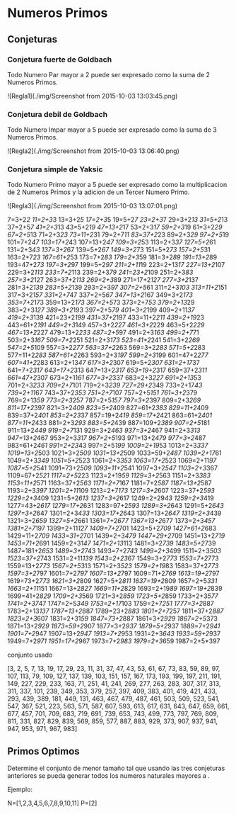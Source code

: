 # Numeros Primos

## Conjeturas 

### Conjetura fuerte de Goldbach

Todo Numero Par mayor a 2 puede ser expresado como la suma de 2 Numeros Primos.

<!---(2N_i=P_a + P_b)-->
![Regla1](./img/Screenshot from 2015-10-03 13:03:45.png)

### Conjetura debil de Goldbach

Todo Numero Impar mayor a 5 puede ser expresado como la suma de 3 Numeros Primos.

<!---(2N_i+1=P_a + P_b + P_c)-->
![Regla2](./img/Screenshot from 2015-10-03 13:06:40.png)

### Conjetura simple de Yaksic

Todo Numero Primo mayor a 5 puede ser expresado como la multiplicacion de 2 Numeros Primos y la adicion de un Tercer Numero Primo.

<!---(P_i=P_a \cdot P_b + P_c)-->
![Regla3](./img/Screenshot from 2015-10-03 13:07:01.png)

7=3+2*2
11=2+3*3
13=3+2*5
17=2+3*5
19=5+2*7
23=2+3*7
29=3+2*13
31=5+2*13
37=2+5*7
41=2+3*13
43=5+2*19
47=13+2*17
53=2+3*17
59=2+3*19
61=3+2*29
67=2+5*13
71=2+3*23
73=11+2*31
79=2+7*11
83=37+2*23
89=2+3*29
97=2+5*19
101=7+2*47
103=17+2*43
107=13+2*47
109=3+2*53
113=2+3*37
127=5+2*61
131=2+3*43
137=3+2*67
139=5+2*67
149=3+2*73
151=5+2*73
157=2+5*31
163=2+7*23
167=61+2*53
173=7+2*83
179=2+3*59
181=3+2*89
191=13+2*89
193=47+2*73
197=3+2*97
199=5+2*97
211=2+11*19
223=2+13*17
227=13+2*107
229=3+2*113
233=7+2*113
239=2+3*79
241=23+2*109
251=2+3*83
257=3+2*127
263=37+2*113
269=2+3*89
271=17+2*127
277=3+2*137
281=3+2*139
283=5+2*139
293=2+3*97
307=2+5*61
311=2+3*103
313=11+2*151
317=3+2*157
331=2+7*47
337=2+5*67
347=13+2*167
349=3+2*173
353=7+2*173
359=13+2*173
367=2+5*73
373=2+7*53
379=2+13*29
383=2+3*127
389=3+2*193
397=2+5*79
401=3+2*199
409=2+11*37
419=2+3*139
421=23+2*199
431=37+2*197
433=11+2*211
439=2+19*23
443=61+2*191
449=2+3*149
457=3+2*227
461=3+2*229
463=5+2*229
467=13+2*227
479=13+2*233
487=2+5*97
491=2+3*163
499=2+7*71
503=2+3*167
509=7+2*251
521=2+3*173
523=41+2*241
541=3+2*269
547=2+5*109
557=3+2*277
563=37+2*263
569=3+2*283
571=5+2*283
577=11+2*283
587=61+2*263
593=2+3*197
599=2+3*199
601=47+2*277
607=41+2*283
613=2+13*47
617=3+2*307
619=5+2*307
631=2+17*37
641=7+2*317
643=17+2*313
647=13+2*317
653=19+2*317
659=37+2*311
661=47+2*307
673=2+11*61
677=3+2*337
683=2+3*227
691=2+13*53
701=2+3*233
709=2+7*101
719=2+3*239
727=29+2*349
733=2+17*43
739=2+11*67
743=37+2*353
751=2+7*107
757=2+5*151
761=3+2*379
769=2+13*59
773=2+3*257
787=2+5*157
797=3+2*397
809=2+3*269
811=17+2*397
821=3+2*409
823=5+2*409
827=61+2*383
829=11+2*409
839=37+2*401
853=2+23*37
857=19+2*419
859=17+2*421
863=61+2*401
877=11+2*433
881=2+3*293
883=5+2*439
887=109+2*389
907=2+5*181
911=13+2*449
919=2+7*131
929=3+2*463
937=3+2*467
941=2+3*313
947=13+2*467
953=2+3*317
967=2+5*193
971=13+2*479
977=3+2*487
983=61+2*461
991=2+23*43
997=2+5*199
1009=2+19*53
1013=2+3*337
1019=13+2*503
1021=3+2*509
1031=13+2*509
1033=59+2*487
1039=2+17*61
1049=2+3*349
1051=5+2*523
1061=2+3*353
1063=17+2*523
1069=2+11*97
1087=5+2*541
1091=73+2*509
1093=11+2*541
1097=3+2*547
1103=2+3*367
1109=67+2*521
1117=2+5*223
1123=2+19*59
1129=3+2*563
1151=2+3*383
1153=11+2*571
1163=37+2*563
1171=2+7*167
1181=7+2*587
1187=13+2*587
1193=2+3*397
1201=2+11*109
1213=2+7*173
1217=3+2*607
1223=37+2*593
1229=2+3*409
1231=5+2*613
1237=3+2*617
1249=2+29*43
1259=2+3*419
1277=43+2*617
1279=17+2*631
1283=97+2*593
1289=3+2*643
1291=5+2*643
1297=3+2*647
1301=2+3*433
1303=17+2*643
1307=13+2*647
1319=2+3*439
1321=3+2*659
1327=5+2*661
1361=7+2*677
1367=13+2*677
1373=2+3*457
1381=2+7*197
1399=2+11*127
1409=7+2*701
1423=5+2*709
1427=61+2*683
1429=11+2*709
1433=31+2*701
1439=2+3*479
1447=29+2*709
1451=13+2*719
1453=71+2*691
1459=2+31*47
1471=2+13*113
1481=3+2*739
1483=5+2*739
1487=181+2*653
1489=3+2*743
1493=7+2*743
1499=2+3*499
1511=2+3*503
1523=37+2*743
1531=2+11*139
1543=2+23*67
1549=3+2*773
1553=7+2*773
1559=13+2*773
1567=2+5*313
1571=2+3*523
1579=2+19*83
1583=37+2*773
1597=3+2*797
1601=7+2*797
1607=13+2*797
1609=71+2*769
1613=19+2*797
1619=73+2*773
1621=3+2*809
1627=5+2*811
1637=19+2*809
1657=2+5*331
1663=2+11*151
1667=13+2*827
1669=11+2*829
1693=2+19*89
1697=19+2*839
1699=41+2*829
1709=2+3*569
1721=3+2*859
1723=5+2*859
1733=2+3*577
1741=2+37*47
1747=2+5*349
1753=2+17*103
1759=2+7*251
1777=3+2*887
1783=2+13*137
1787=13+2*887
1789=23+2*883
1801=2+7*257
1811=37+2*887
1823=2+3*607
1831=2+31*59
1847=73+2*887
1861=3+2*929
1867=2+5*373
1871=13+2*929
1873=59+2*907
1877=3+2*937
1879=5+2*937
1889=7+2*941
1901=7+2*947
1907=13+2*947
1913=7+2*953
1931=2+3*643
1933=59+2*937
1949=7+2*971
1951=17+2*967
1973=7+2*983
1979=2+3*659
1987=2+5*397


conjunto usado

[3, 2, 5, 7, 13, 19, 17, 29, 23, 11, 31, 37, 47, 43, 53, 61, 67, 73, 83, 59, 89, 97, 107, 113, 79, 109, 127, 137, 139, 103, 151, 157, 167, 173, 193, 199, 197, 211, 191, 149, 227, 229, 233, 163, 71, 251, 41, 241, 269, 277, 263, 283, 307, 317, 313, 311, 337, 101, 239, 349, 353, 379, 257, 397, 409, 383, 401, 419, 421, 433, 293, 439, 389, 181, 449, 131, 463, 467, 479, 487, 461, 503, 509, 523, 541, 547, 367, 521, 223, 563, 571, 587, 607, 593, 613, 617, 631, 643, 647, 659, 661, 677, 457, 701, 709, 683, 719, 691, 739, 653, 743, 499, 773, 797, 769, 809, 811, 331, 827, 829, 839, 569, 859, 577, 887, 883, 929, 373, 907, 937, 941, 947, 953, 971, 967, 983]

	


## Primos Optimos

Determine el conjunto de menor tamaño tal que usando las tres conjeturas anteriores se pueda generar todos los numeros naturales mayores a .

Ejemplo:

N=[1,2,3,4,5,6,7,8,9,10,11]
P=[2]

<!--
### Basics

- P_i: Numero Primo perteneciente al conjunto \math{P} 
- P_a: Numero Primo perteneciente al conjunto \math{P} 
- P_b: Numero Primo perteneciente al conjunto \math{P} 
- P_c: Numero Primo perteneciente al conjunto \math{P} 
- N_i: Numero Entero perteneciente al conjunto \math{N} 
-->



